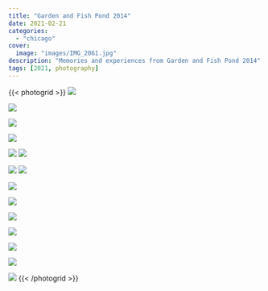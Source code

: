 ```yaml
---
title: "Garden and Fish Pond 2014"
date: 2021-02-21
categories:
  - "chicago"
cover:
  image: "images/IMG_2061.jpg"
description: "Memories and experiences from Garden and Fish Pond 2014"
tags: [2021, photography]
---
```


{{< photogrid >}}
![](images/5F18F733-731A-4CEC-9CA0-2EF94B035A5C.jpg)

![](images/IMG_1964.jpg)

![](images/IMG_2002.jpg)

![](images/IMG_2061.jpg)

![](images/IMG_2004.jpg)
![](images/IMG_2005.jpg)

![](images/33B69472-CB7F-4567-9FAA-E54C05BCA828.jpg)
![](images/55D221B3-3861-42BA-B6E0-B3A6BC67766A.jpg)

![](images/983AA521-3885-42DC-B38C-A0AF3CCADC3F.jpg)

![](images/CFB578D7-2B55-4363-A0F7-5E166C362F47.jpg)

![](images/DSC00122.jpg)

![](images/DSC00144.jpg)

![](images/EF33AAAD-3817-492C-A728-7C009FEB199A.jpg)

![](images/DSC00144-1.jpg)

![](images/DSC00147.jpg)
{{< /photogrid >}}
